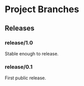 # Project Branches

## Releases

### release/1.0

Stable enough to release.

### release/0.1

First public release.


